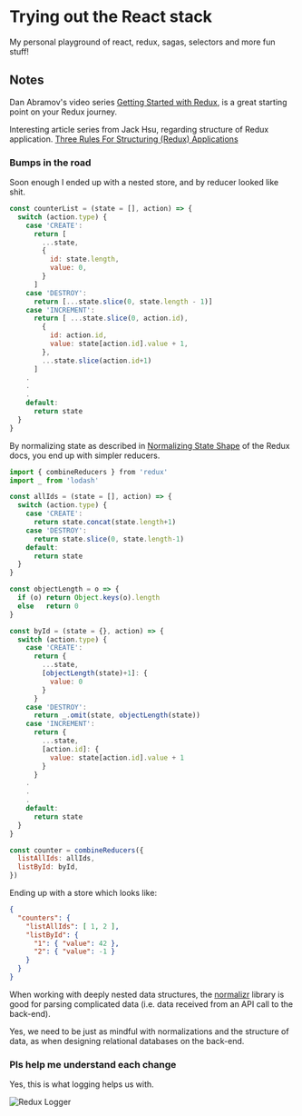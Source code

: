 Trying out the React stack
==========================
My personal playground of react, redux, sagas, selectors and
more fun stuff!

Notes
-----
Dan Abramov's video series [Getting Started with Redux](https://egghead.io/courses/getting-started-with-redux),
is a great starting point on your Redux journey.

Interesting article series from Jack Hsu, regarding structure
of Redux application. [Three Rules For Structuring (Redux)
Applications](https://jaysoo.ca/2016/02/28/organizing-redux-application/)

### Bumps in the road
Soon enough I ended up with a nested store, and by reducer
looked like shit.

```javascript
const counterList = (state = [], action) => {
  switch (action.type) {
    case 'CREATE':
      return [
        ...state,
        {
          id: state.length,
          value: 0,
        }
      ]
    case 'DESTROY':
      return [...state.slice(0, state.length - 1)]
    case 'INCREMENT':
      return [ ...state.slice(0, action.id),
        {
          id: action.id,
          value: state[action.id].value + 1,
        },
        ...state.slice(action.id+1)
      ]
    .
    .
    .
    default:
      return state
  }
}
```

By normalizing state as described in
[Normalizing State Shape](http://redux.js.org/docs/recipes/reducers/NormalizingStateShape.html)
of the Redux docs, you end up with simpler reducers.

```javascript
import { combineReducers } from 'redux'
import _ from 'lodash'

const allIds = (state = [], action) => {
  switch (action.type) {
    case 'CREATE':
      return state.concat(state.length+1)
    case 'DESTROY':
      return state.slice(0, state.length-1)
    default:
      return state
  }
}

const objectLength = o => {
  if (o) return Object.keys(o).length
  else   return 0
}

const byId = (state = {}, action) => {
  switch (action.type) {
    case 'CREATE':
      return {
        ...state,
        [objectLength(state)+1]: {
          value: 0
        }
      }
    case 'DESTROY':
      return _.omit(state, objectLength(state))
    case 'INCREMENT':
      return {
        ...state,
        [action.id]: {
          value: state[action.id].value + 1
        }
      }
    .
    .
    .
    default:
      return state
  }
}

const counter = combineReducers({
  listAllIds: allIds,
  listById: byId,
})
```

Ending up with a store which looks like:

```json
{
  "counters": {
    "listAllIds": [ 1, 2 ],
    "listById": {
      "1": { "value": 42 },
      "2": { "value": -1 }
    }
  }
}
```

When working with deeply nested data structures, the
[normalizr](https://github.com/paularmstrong/normalizr)
library is good for parsing complicated data (i.e. 
data received from an API call to the back-end).

Yes, we need to be just as mindful with normalizations
and the structure of data, as when designing relational
databases on the back-end.

### Pls help me understand each change
Yes, this is what logging helps us with.

![Redux Logger](redux_logger.png)
